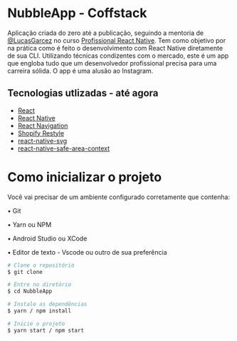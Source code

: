 # NubbleApp - Coffstack

<p>Aplicação criada do zero até a publicação, seguindo a mentoria de <a href='https://github.com/LucasGarcez' target='_blank'>@LucasGarcez</a> no curso <a href='https://coffstack.com.br/' target='_blank'>Profissional React Native</a>. Tem como objetivo por na prática como é feito o desenvolvimento com React Native diretamente de sua CLI. Utilizando técnicas condizentes com o mercado, este é um app que engloba tudo que um desenvolvedor profissional precisa para uma carreira sólida. O app é uma alusão ao Instagram.</p>

## Tecnologias utlizadas - até agora
- [React](https://react.dev/)
- [React Native](https://reactnative.dev/)
- [React Navigation](https://reactnavigation.org/)
- [Shopify Restyle](https://shopify.github.io/restyle/)
- [react-native-svg](https://github.com/software-mansion/react-native-svg)
- [react-native-safe-area-context](https://github.com/th3rdwave/react-native-safe-area-context)



# Como inicializar o projeto

<p>Você vai precisar de um ambiente configurado corretamente que contenha:</p>
<p>• Git</p>
<p>• Yarn ou NPM</p>
<p>• Android Studio ou XCode</p>
<p>• Editor de texto - Vscode ou outro de sua preferência</p>

```bash
# Clone o repositório
$ git clone
```
```bash
# Entre no diretório
$ cd NubbleApp
```
```bash
# Instale as dependências
$ yarn / npm install
```
```bash
# Inicie o projeto
$ yarn start / npm start
```

